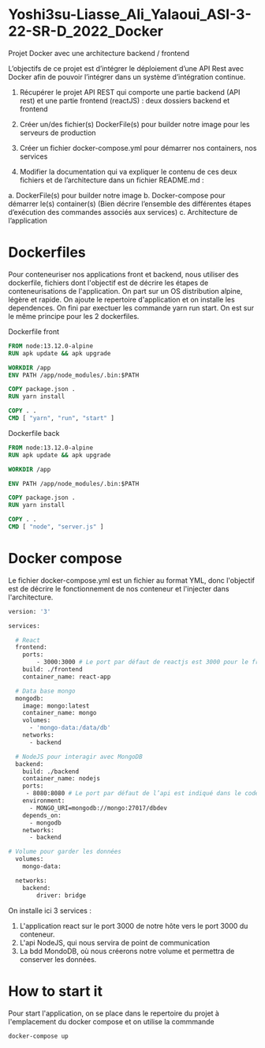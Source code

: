 # Yoshi3su-Liasse_Ali_Yalaoui_ASI-3-22-SR-D_2022_Docker
Projet Docker avec une architecture backend / frontend

L’objectifs de ce projet est d’intégrer le déploiement d’une API Rest avec Docker afin de pouvoir
l’intégrer dans un système d’intégration continue.

1. Récupérer le projet API REST qui comporte une partie backend (API rest) et une partie
frontend (reactJS) : deux dossiers backend et frontend

2. Créer un/des fichier(s) DockerFile(s) pour builder notre image pour les serveurs de
production

3. Créer un fichier docker-compose.yml pour démarrer nos containers, nos services
4. Modifier la documentation qui va expliquer le contenu de ces deux fichiers et de
l’architecture dans un fichier README.md :
  
  a. DockerFile(s) pour builder notre image
  b. Docker-compose pour démarrer le(s) container(s) (Bien décrire l’ensemble des
  différentes étapes d’exécution des commandes associés aux services)
  c. Architecture de l’application
  
  # Dockerfiles
  
Pour conteneuriser nos applications front et backend, nous utiliser des dockerfile, fichiers dont l'objectif est de décrire les étapes de conteneurisations de l'application. On part sur un OS distribution alpine, légère et rapide. On ajoute le repertoire d'application et on installe les dependences. On fini par exectuer les commande yarn run start. On est sur le même principe pour les 2 dockerfiles.

Dockerfile front
```Dockerfile front
FROM node:13.12.0-alpine
RUN apk update && apk upgrade

WORKDIR /app
ENV PATH /app/node_modules/.bin:$PATH

COPY package.json .
RUN yarn install

COPY . .
CMD [ "yarn", "run", "start" ]
```
Dockerfile back
```Dockerfile back
FROM node:13.12.0-alpine
RUN apk update && apk upgrade

WORKDIR /app

ENV PATH /app/node_modules/.bin:$PATH

COPY package.json .
RUN yarn install

COPY . .
CMD [ "node", "server.js" ]
```

# Docker compose 

Le fichier docker-compose.yml est un fichier au format YML, donc l'objectif est de décrire le fonctionnement de nos conteneur et l'injecter dans l'architecture.

```dockerfile
version: '3'

services:

  # React
  frontend:
    ports:
        - 3000:3000 # Le port par défaut de reactjs est 3000 pour le frontend.
    build: ./frontend
    container_name: react-app

  # Data base mongo
  mongodb:
    image: mongo:latest
    container_name: mongo
    volumes: 
      - 'mongo-data:/data/db'
    networks:
      - backend

  # NodeJS pour interagir avec MongoDB
  backend:
    build: ./backend
    container_name: nodejs
    ports:
     - 8080:8080 # Le port par défaut de l’api est indiqué dans le code source du fichier server.js (line 69)
    environment:
      - MONGO_URI=mongodb://mongo:27017/dbdev
    depends_on:
      - mongodb
    networks:
      - backend

# Volume pour garder les données
  volumes:
    mongo-data:

  networks:
    backend:
        driver: bridge
```

On installe ici 3 services : 
  1. L'application react sur le port 3000 de notre hôte vers le port 3000 du conteneur. 
  2. L'api NodeJS, qui nous servira de point de communication 
  3. La bdd MondoDB, où nous créerons notre volume et permettra de conserver les données.
 
 
 # How to start it 
Pour start l'application, on se place dans le repertoire du projet à l'emplacement du docker compose et on utilise la commmande

```
docker-compose up
```
